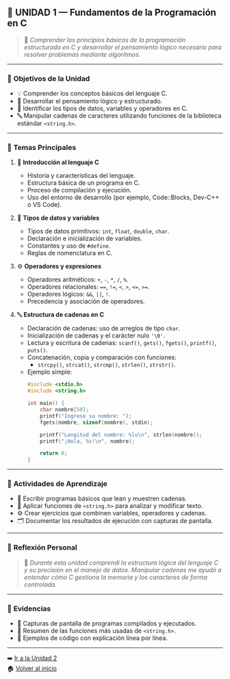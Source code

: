 ## 📘 UNIDAD 1 — Fundamentos de la Programación en C  

> 🧭 *Comprender los principios básicos de la programación estructurada en C y desarrollar el pensamiento lógico necesario para resolver problemas mediante algoritmos.*

---

### 🎯 **Objetivos de la Unidad**
- 💡 Comprender los conceptos básicos del lenguaje C.  
- 🧠 Desarrollar el pensamiento lógico y estructurado.  
- 🧮 Identificar los tipos de datos, variables y operadores en C.  
- 🔤 Manipular cadenas de caracteres utilizando funciones de la biblioteca estándar `<string.h>`.  

---

### 🧩 **Temas Principales**
1. 🧾 **Introducción al lenguaje C**  
   - Historia y características del lenguaje.  
   - Estructura básica de un programa en C.  
   - Proceso de compilación y ejecución.  
   - Uso del entorno de desarrollo (por ejemplo, Code::Blocks, Dev-C++ o VS Code).  

2. 🔢 **Tipos de datos y variables**  
   - Tipos de datos primitivos: `int`, `float`, `double`, `char`.  
   - Declaración e inicialización de variables.  
   - Constantes y uso de `#define`.  
   - Reglas de nomenclatura en C.  

3. ⚙️ **Operadores y expresiones**  
   - Operadores aritméticos: `+`, `-`, `*`, `/`, `%`.  
   - Operadores relacionales: `==`, `!=`, `<`, `>`, `<=`, `>=`.  
   - Operadores lógicos: `&&`, `||`, `!`.  
   - Precedencia y asociación de operadores.  

4. 🔤 **Estructura de cadenas en C**  
   - Declaración de cadenas: uso de arreglos de tipo `char`.  
   - Inicialización de cadenas y el carácter nulo `'\0'`.  
   - Lectura y escritura de cadenas: `scanf()`, `gets()`, `fgets()`, `printf()`, `puts()`.  
   - Concatenación, copia y comparación con funciones:  
     - `strcpy()`, `strcat()`, `strcmp()`, `strlen()`, `strstr()`.  
   - Ejemplo simple:  
     ```c
     #include <stdio.h>
     #include <string.h>

     int main() {
         char nombre[50];
         printf("Ingrese su nombre: ");
         fgets(nombre, sizeof(nombre), stdin);

         printf("Longitud del nombre: %lu\n", strlen(nombre));
         printf("¡Hola, %s!\n", nombre);

         return 0;
     }
     ```

---

### 🧰 **Actividades de Aprendizaje**
- 📝 Escribir programas básicos que lean y muestren cadenas.  
- 🔡 Aplicar funciones de `<string.h>` para analizar y modificar texto.  
- ⚙️ Crear ejercicios que combinen variables, operadores y cadenas.  
- 🗂️ Documentar los resultados de ejecución con capturas de pantalla.  

---

### 🧠 **Reflexión Personal**
> 💬 *Durante esta unidad comprendí la estructura lógica del lenguaje C y su precisión en el manejo de datos. Manipular cadenas me ayudó a entender cómo C gestiona la memoria y los caracteres de forma controlada.*  

---

### 🧾 **Evidencias**
- 📄 Capturas de pantalla de programas compilados y ejecutados.  
- 📘 Resumen de las funciones más usadas de `<string.h>`.  
- 🧮 Ejemplos de código con explicación línea por línea.  

---

➡️ [Ir a la Unidad 2](Unidad2.md)  
🏠 [Volver al inicio](README.md)

